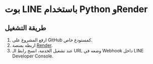 # بوت LINE باستخدام Python وRender

## طريقة التشغيل
1. ارفع المشروع على GitHub كمستودع خاص.
2. اربطه بمنصة [Render](https://render.com).
3. عند تشغيل الخدمة، انسخ رابط الـ URL وضعه في Webhook داخل LINE Developer Console.
